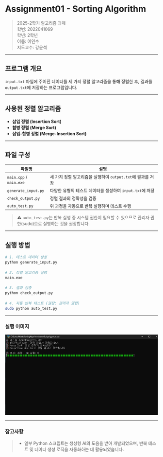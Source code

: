 #  Assignment01 - Sorting Algorithm

> 2025-2학기 알고리즘 과제  
> 학번: 2022041069  
> 학년: 2학년  
> 이름: 이인수  
> 지도교수: 강윤석

---

##  프로그램 개요

`input.txt` 파일에 주어진 데이터를 세 가지 정렬 알고리즘을 통해 정렬한 후, 결과를 `output.txt`에 저장하는 프로그램입니다.

---

##  사용된 정렬 알고리즘

- **삽입 정렬 (Insertion Sort)**
- **합병 정렬 (Merge Sort)**
- **삽입-합병 정렬 (Merge-Insertion Sort)**

---

##  파일 구성

| 파일명              | 설명 |
|--------------------|------|
| `main.cpp` / `main.exe` | 세 가지 정렬 알고리즘을 실행하여 `output.txt`에 결과를 저장 |
| `generate_input.py` | 다양한 유형의 테스트 데이터를 생성하여 `input.txt`에 저장 |
| `check_output.py`   | 정렬 결과의 정확성을 검증 |
| `auto_test.py`      | 위 과정을 자동으로 반복 실행하며 테스트 수행 |

> ⚠️ `auto_test.py`는 반복 실행 중 시스템 권한이 필요할 수 있으므로 관리자 권한(sudo)으로 실행하는 것을 권장합니다.

---

##  실행 방법

```bash
# 1. 테스트 데이터 생성
python generate_input.py

# 2. 정렬 알고리즘 실행
main.exe

# 3. 결과 검증
python check_output.py

# 4. 자동 반복 테스트 (권장: 관리자 권한)
sudo python auto_test.py

```
---

### **실행 이미지**

![img_1.png](img_1.png)

---
### **참고사항**
> - 일부 Python 스크립트는 생성형 AI의 도움을 받아 개발되었으며, 반복 테스트 및 데이터 생성 로직을 자동화하는 데 활용되었습니다.
